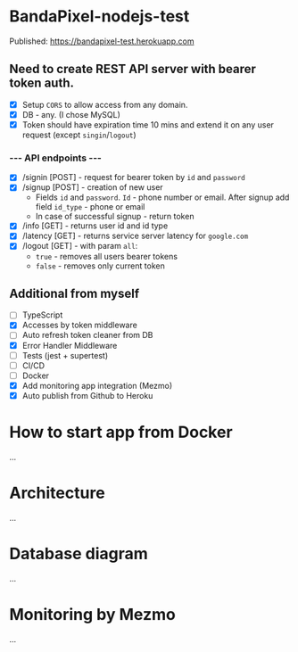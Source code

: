 # BandaPixel-nodejs-test
Published: https://bandapixel-test.herokuapp.com

## Need to create REST API server with bearer token auth.
- [x] Setup `CORS` to allow access from any domain. 
- [x] DB - any. (I chose MySQL)
- [x] Token should have expiration time 10 mins and extend it on any user request (except `singin`/`logout`)
### --- API endpoints ---
- [x] /signin [POST] - request for bearer token by `id` and `password`
- [x] /signup [POST] - creation of new user
	- Fields `id` and `password`. `Id` - phone number or email. After signup add field `id_type` - phone or email
	-	In case of successful signup - return token
- [x] /info [GET] - returns user id and id type
- [x] /latency [GET] - returns service server latency for `google.com`
- [x] /logout [GET] - with param `all`:
    -	`true` - removes all users bearer tokens
    -	`false` - removes only current token
    
## Additional from myself
- [ ] TypeScript
- [x] Accesses by token middleware
- [ ] Auto refresh token cleaner from DB
- [x] Error Handler Middleware
- [ ] Tests (jest + supertest)
- [ ] CI/CD
- [ ] Docker
- [x] Add monitoring app integration (Mezmo)
- [x] Auto publish from Github to Heroku

# How to start app from Docker
...

# Architecture
...

# Database diagram
...

# Monitoring by Mezmo
...

